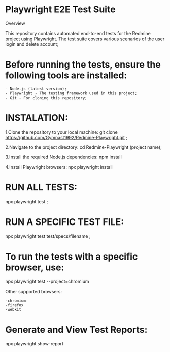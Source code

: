 # Playwright E2E Test Suite

 Overview

This repository contains automated end-to-end tests for the Redmine project using Playwright. The test suite covers various scenarios of the user login and delete account;

# Before running the tests, ensure the following tools are installed:

    - Node.js (latest version);
    - Playwright - The testing framework used in this project;
    - Git - For cloning this repository;

# INSTALATION:

1.Clone the repository to your local machine:
   git clone https://github.com/Gymnast1992/Redmine-Playwright.git ;

2.Navigate to the project directory:
   cd Redmine-Playwright (project name);

3.Install the required Node.js dependencies:
   npm install

4.Install Playwright browsers:
   npx playwright install


# RUN ALL TESTS:
   npx playwright test ;

# RUN A SPECIFIC TEST FILE:
   npx playwright test test/specs/filename ;


# To run the tests with a specific browser, use:
   npx playwright test --project=chromium
   
   Other supported browsers:

    -chromium
    -firefox
    -webkit

# Generate and View Test Reports:
   npx playwright show-report









